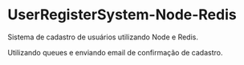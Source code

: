 # UserRegisterSystem-Node-Redis
Sistema de cadastro de usuários utilizando Node e Redis.

Utilizando queues e enviando email de confirmação de cadastro.
